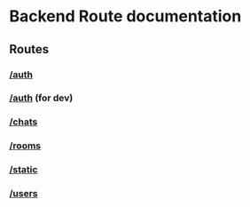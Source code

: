 # Backend Route documentation

## Routes

### [/auth](auth.md)

### [/auth](auth.replace.md) **(for dev)**

### [/chats](chats.md)

### [/rooms](rooms.md)

### [/static](static.md)

### [/users](users.md)
